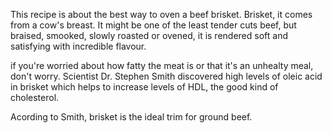 This recipe is about the best way to oven a beef brisket. Brisket, it comes from a cow's breast. It might be one of the least tender cuts beef, but braised, smooked, slowly roasted or ovened, it is rendered soft and satisfying with incredible flavour. 

if you're worried about how fatty the meat is or that it's an unhealty meal, don't worry. Scientist Dr. Stephen Smith discovered high levels of oleic acid in brisket which helps to increase levels of HDL, the good kind of cholesterol. 

Acording to Smith, brisket is the ideal trim for ground beef.